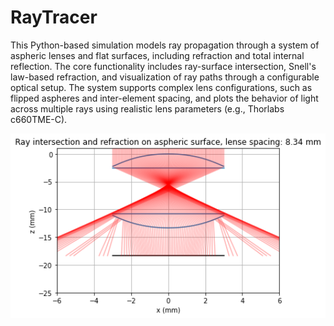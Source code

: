 # RayTracer
This Python-based simulation models ray propagation through a system of aspheric lenses and flat surfaces, including refraction and total internal reflection. The core functionality includes ray-surface intersection, Snell's law-based refraction, and visualization of ray paths through a configurable optical setup. The system supports complex lens configurations, such as flipped aspheres and inter-element spacing, and plots the behavior of light across multiple rays using realistic lens parameters (e.g., Thorlabs c660TME-C).

<p align="center">
  <img src="rTrace.png" alt="Ray tracing example" width="600"/>
</p>
